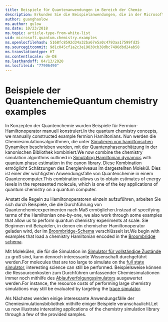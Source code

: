 ```yaml
---
title: Beispiele für Quantenanwendungen im Bereich der Chemie
description: Erkunden Sie die Beispielanwendungen, die in der Microsoft-Quantenchemiebibliothek enthalten sind.
author: guanghaolow
ms.author: gulow
ms.date: 10/23/2018
ms.topic: article-type-from-white-list
uid: microsoft.quantum.chemistry.examples
ms.openlocfilehash: 5168fc8592d34a32ba67e5a0c4793aa17599fd35
ms.sourcegitcommit: 9d1c045cf1a2c3e19030cb38dbc7496dbd24ab58
ms.translationtype: HT
ms.contentlocale: de-DE
ms.lasthandoff: 04/13/2020
ms.locfileid: "77906490"
---
```

# <a name="quantum-chemistry-examples"></a><span data-ttu-id="7d838-103">Beispiele der Quantenchemie</span><span class="sxs-lookup"><span data-stu-id="7d838-103">Quantum chemistry examples</span></span>

<span data-ttu-id="7d838-104">In Konzepten der Quantenchemie wurden Beispiele für Fermion-Hamiltonoperator manuell konstruiert.</span><span class="sxs-lookup"><span data-stu-id="7d838-104">In the quantum chemistry concepts, we manually constructed example fermion Hamiltonians.</span></span> <span data-ttu-id="7d838-105">Nun werden die Chemiesimulationsalgorithmen, die unter [Simulieren von hamiltonschen Dynamiken](xref:microsoft.quantum.libraries.standard.algorithms) beschrieben werden, mit der [Quantenphasenschätzung](xref:microsoft.quantum.libraries.characterization) in der kanonischen Bibliothek kombiniert.</span><span class="sxs-lookup"><span data-stu-id="7d838-105">We now combine the chemistry simulation algorithms outlined in [Simulating Hamiltonian dynamics](xref:microsoft.quantum.libraries.standard.algorithms) with [quantum phase estimation](xref:microsoft.quantum.libraries.characterization) in the canon library.</span></span> <span data-ttu-id="7d838-106">Diese Kombination ermöglicht Schätzungen des Energieniveaus im dargestellten Molekül. Dies ist einer der wichtigsten Anwendungsfälle von Quantenchemie in einem Quantencomputer.</span><span class="sxs-lookup"><span data-stu-id="7d838-106">This combination allows us to obtain  estimates of energy levels in the represented molecule, which is one of the key applications of quantum chemistry on a quantum computer.</span></span> 

<span data-ttu-id="7d838-107">Anstatt die Regeln zu Hamiltonoperatoren einzeln aufzuführen, arbeiten Sie sich durch Beispiele, die die Durchführung von Quantenchemieexperimenten nach Maß ermöglichen.</span><span class="sxs-lookup"><span data-stu-id="7d838-107">Instead of specifying terms of the Hamiltonian one-by-one, we also work through some examples that allow us to perform quantum chemistry experiments at scale.</span></span> <span data-ttu-id="7d838-108">Sie Beginnen mit Beispielen, in denen ein chemischer Hamiltonoperator geladen wird, der im [Broombridge-Schema](xref:microsoft.quantum.libraries.chemistry.schema.broombridge) verschlüsselt ist.</span><span class="sxs-lookup"><span data-stu-id="7d838-108">We begin with examples that load a chemistry Hamiltonian encoded in the [Broombridge schema](xref:microsoft.quantum.libraries.chemistry.schema.broombridge).</span></span>

<span data-ttu-id="7d838-109">Mit Molekülen, die für die Simulation im [Simulator für vollständige Zustände](xref:microsoft.quantum.machines.full-state-simulator) zu groß sind, kann dennoch interessante Wissenschaft durchgeführt werden.</span><span class="sxs-lookup"><span data-stu-id="7d838-109">For molecules that are too large to simulate on the [full state simulator](xref:microsoft.quantum.machines.full-state-simulator), interesting science can still be performed.</span></span> <span data-ttu-id="7d838-110">Beispielsweise können die Ressourcenkosten zum Durchführen umfassender Chemiesimulationen immer noch mithilfe des [Ablaufverfolgungssimulators](xref:microsoft.quantum.machines.qc-trace-simulator.intro) ausgewertet werden.</span><span class="sxs-lookup"><span data-stu-id="7d838-110">For instance, the resource costs of performing large chemistry simulations may still be evaluated by targeting the [trace simulator](xref:microsoft.quantum.machines.qc-trace-simulator.intro).</span></span>

<span data-ttu-id="7d838-111">Als Nächstes werden einige interessante Anwendungsfälle der Chemiesimulationsbibliothek mithilfe einiger Beispiele veranschaulicht.</span><span class="sxs-lookup"><span data-stu-id="7d838-111">Let us now illustrate interesting applications of the chemistry simulation library through a few of the provided samples.</span></span>
